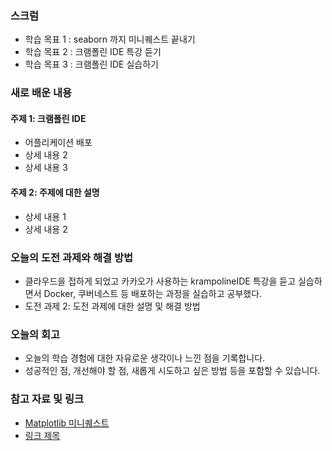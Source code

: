 ### 스크럼 
- 학습 목표 1 : seaborn 까지 미니퀘스트 끝내기 
- 학습 목표 2 : 크램폴린 IDE 특강 듣기
- 학습 목표 3 : 크램폴린 IDE 실습하기

### 새로 배운 내용
#### 주제 1: 크램폴린 IDE
- 어플리케이션 배포
- 상세 내용 2
- 상세 내용 3

#### 주제 2: 주제에 대한 설명
- 상세 내용 1
- 상세 내용 2

### 오늘의 도전 과제와 해결 방법
- 클라우드을 접하게 되었고 카카오가 사용하는 krampolineIDE 특강을 듣고 실습하면서 
  Docker, 쿠버네스트 등 배포하는 과정을 실습하고 공부했다.
- 도전 과제 2: 도전 과제에 대한 설명 및 해결 방법

### 오늘의 회고
- 오늘의 학습 경험에 대한 자유로운 생각이나 느낀 점을 기록합니다.
- 성공적인 점, 개선해야 할 점, 새롭게 시도하고 싶은 방법 등을 포함할 수 있습니다.

### 참고 자료 및 링크
- [Matplotlib 미니퀘스트](https://colab.research.google.com/drive/1SOc3Vxdg7BMAYgweVlm9zISX_Qc8OkFY?usp=sharing)
- [링크 제목](URL)
